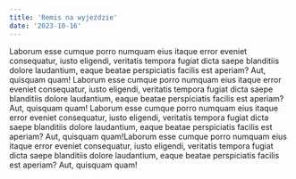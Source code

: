 ```yaml
---
title: 'Remis na wyjeździe'
date: '2023-10-16'
---
```


Laborum esse cumque porro numquam eius itaque error eveniet consequatur, iusto eligendi, veritatis tempora fugiat dicta saepe blanditiis dolore laudantium, eaque beatae perspiciatis facilis est aperiam? Aut, quisquam quam! Laborum esse cumque porro numquam eius itaque error eveniet consequatur, iusto eligendi, veritatis tempora fugiat dicta saepe blanditiis dolore laudantium, eaque beatae perspiciatis facilis est aperiam? Aut, quisquam quam! Laborum esse cumque porro numquam eius itaque error eveniet consequatur, iusto eligendi, veritatis tempora fugiat dicta saepe blanditiis dolore laudantium, eaque beatae perspiciatis facilis est aperiam? Aut, quisquam quam!Laborum esse cumque porro numquam eius itaque error eveniet consequatur, iusto eligendi, veritatis tempora fugiat dicta saepe blanditiis dolore laudantium, eaque beatae perspiciatis facilis est aperiam? Aut, quisquam quam!
